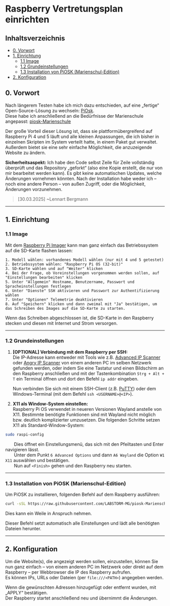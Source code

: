 # Raspberry Vertretungsplan einrichten

## Inhaltsverzeichnis

- [0. Vorwort](#0-vorwort)
- [1. Einrichtung](#1-einrichtung)
  - [1.1 Image](#11-image)
  - [1.2 Grundeinstellungen](#12-grundeinstellungen)
  - [1.3 Installation von PiOSK (Marienschul-Edition)](#13-installation-von-piosk-marienschul-edition)
- [2. Konfiguration](#2-konfiguration)


## 0. Vorwort

Nach längerem Testen habe ich mich dazu entschieden, auf eine „fertige“ Open-Source-Lösung zu wechseln: [PiOsk](https://github.com/debloper/piosk).  
Diese habe ich anschließend an die Bedürfnisse der Marienschule angepasst: [piosk-Marienschule](https://github.com/LABSTORM-MG/piosk-Marienschule/)

Der große Vorteil dieser Lösung ist, dass sie plattformübergreifend auf Raspberry Pi 4 und 5 läuft und alle kleinen Anpassungen, die ich bisher in einzelnen Skripten im System verteilt hatte, in einem Paket gut verwaltet. Außerdem bietet sie eine sehr einfache Möglichkeit, die anzuzeigende Website zu ändern.

**Sicherheitsaspekt:** Ich habe den Code selbst Zeile für Zeile vollständig überprüft und das Repository „geforkt“ (also eine Kopie erstellt, die nur von mir bearbeitet werden kann). Es gibt keine automatischen Updates, welche Änderungen vornehmen könnten. Nach der Installation habe weder ich – noch eine andere Person – von außen Zugriff, oder die Möglichkeit, Änderungen vorzunehmen.

> [30.03.2025] ~Lennart Bergmann 

---

## 1. Einrichtung

### 1.1 Image

Mit dem [Raspberry Pi Imager](https://www.raspberrypi.com/software/) kann man ganz einfach das Betriebssystem auf die SD-Karte flashen lassen:

```
1. Modell wählen: vorhandenes Modell wählen (nur mit 4 und 5 getestet)   
2. Betriebssystem wählen: "Raspberry Pi OS (32-bit)"  
3. SD-Karte wählen und auf "Weiter" klicken  
4. Bei der Frage, ob Voreinstellungen vorgenommen werden sollen, auf "Einstellungen bearbeiten" klicken  
5. Unter "Allgemein" Hostname, Benutzername, Passwort und Spracheinstellungen festlegen  
6. Unter "Dienste" SSH aktivieren und Passwort zur Authentifizierung wählen  
7. Unter "Optionen" Telemetrie deaktivieren  
8. Auf "Speichern" klicken und dann zweimal mit "Ja" bestätigen, um das Schreiben des Images auf die SD-Karte zu starten.
```

Wenn das Schreiben abgeschlossen ist, die SD-Karte in den Raspberry stecken und diesen mit Internet und Strom versorgen.

---

### 1.2 Grundeinstellungen

1. **[OPTIONAL] Verbindung mit dem Raspberry per SSH:**  
Die IP-Adresse kann entweder mit Tools wie z.B. [Advanced IP Scanner](https://www.advanced-ip-scanner.com/de/) oder [Angry IP Scanner](https://angryip.org/download/) von einem anderen PC im selben Netzwerk gefunden werden, oder indem Sie eine Tastatur und einen Bildschirm an den Raspberry anschließen und mit der Tastenkombination `Strg + Alt + T` ein Terminal öffnen und dort den Befehl `ip addr` eingeben.  

	Nun verbinden Sie sich mit einem SSH-Client (z.B. [PuTTY](https://www.putty.org/)) oder dem Windows-Terminal (mit dem Befehl `ssh <USERNAME>@<IP>`).

2. **X11 als Window-System einstellen:**  
Raspberry Pi OS verwendet in neueren Versionen Wayland anstelle von X11. Bestimmte benötigte Funktionen sind mit Wayland nicht möglich bzw. deutlich komplizierter umzusetzen. Die folgenden Schritte setzen X11 als Standard-Window-System:
```bash
sudo raspi-config
```
       Dies öffnet ein Einstellungsmenü, das sich mit den Pfeiltasten und Enter navigieren lässt.  
       Unter dem Punkt `6 Advanced Options` und dann `A6 Wayland` die Option `W1 X11` auswählen und bestätigen.  
       Nun auf `<Finish>` gehen und den Raspberry neu starten.

---

### 1.3 Installation von PiOSK (Marienschul-Edition)

Um PiOSK zu installieren, folgenden Befehl auf dem Raspberry ausführen:

```bash
curl -sSL https://raw.githubusercontent.com/LABSTORM-MG/piosk-Marienschule/refs/heads/main/scripts/setup.sh | sudo bash -
```
Dies kann ein Weile in Anspruch nehmen.

Dieser Befehl setzt automatisch alle Einstellungen und lädt alle benötigten Dateien herunter.

---

## 2. Konfiguration

Um die Website(s), die angezeigt werden sollen, einzustellen, können Sie nun ganz einfach – von einem anderen PC im Netzwerk oder direkt auf dem Raspberry – per Webbrowser die IP des Raspberry aufrufen.  
Es können IPs, URLs oder Dateien (per `file:///<PATH>`) angegeben werden.

Wenn die gewünschten Adressen hinzugefügt oder entfernt wurden, mit „APPLY“ bestätigen.  
Der Raspberry startet anschließend neu und übernimmt die Änderungen.

